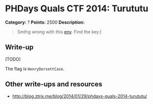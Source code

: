 # PHDays Quals CTF 2014: Turututu

**Category:** ?
**Points:** 2500
**Description:**

> Smthg wrong with this [env](task.exe). Find the key:)

## Write-up

(TODO)

The flag is `HenryDorsettCase`.

## Other write-ups and resources

* <http://blog.ztrix.me/blog/2014/01/29/phdays-quals-2014-turututu/>
